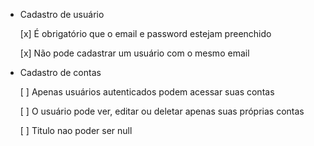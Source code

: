- Cadastro de usuário

    [x] É obrigatório que o email e password estejam preenchido 

    [x] Não pode cadastrar um usuário com o mesmo email
    
- Cadastro de contas

    [ ] Apenas usuários autenticados podem acessar suas contas

    [ ] O usuário pode ver, editar ou deletar apenas suas próprias contas

    [ ] Titulo nao poder ser null